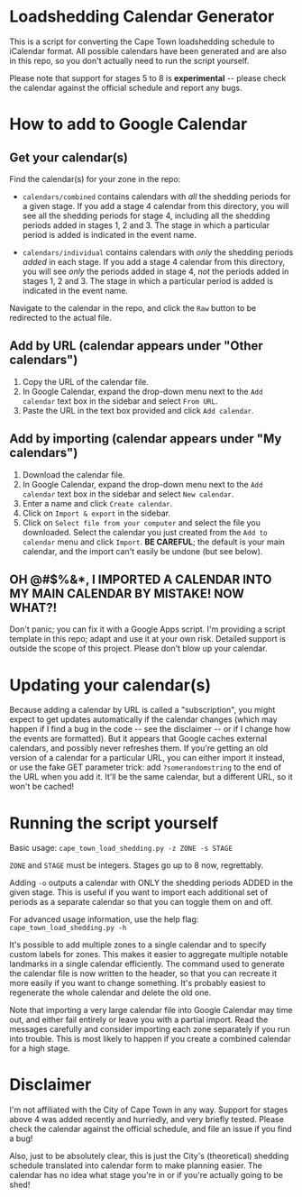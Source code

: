 # Loadshedding Calendar Generator

This is a script for converting the Cape Town loadshedding schedule to iCalendar format. All possible calendars have been generated and are also in this repo, so you don't actually need to run the script yourself.

Please note that support for stages 5 to 8 is **experimental** -- please check the calendar against the official schedule and report any bugs.

# How to add to Google Calendar

## Get your calendar(s)

Find the calendar(s) for your zone in the repo:

* `calendars/combined` contains calendars with *all* the shedding periods for a given stage. If you add a stage 4 calendar from this directory, you will see all the shedding periods for stage 4, including all the shedding periods added in stages 1, 2 and 3. The stage in which a particular period is added is indicated in the event name.

* `calendars/individual` contains calendars with *only* the shedding periods *added* in each stage. If you add a stage 4 calendar from this directory, you will see *only* the periods added in stage 4, *not* the periods added in stages 1, 2 and 3. The stage in which a particular period is added is indicated in the event name.

Navigate to the calendar in the repo, and click the `Raw` button to be redirected to the actual file.

## Add by URL (calendar appears under "Other calendars")

1. Copy the URL of the calendar file.
2. In Google Calendar, expand the drop-down menu next to the `Add calendar` text box in the sidebar and select `From URL`.
3. Paste the URL in the text box provided and click `Add calendar`.

## Add by importing (calendar appears under "My calendars")

1. Download the calendar file.
2. In Google Calendar, expand the drop-down menu next to the `Add calendar` text box in the sidebar and select `New calendar`.
3. Enter a name and click `Create calendar`.
4. Click on `Import & export` in the sidebar.
5. Click on `Select file from your computer` and select the file you downloaded. Select the calendar you just created from the `Add to calendar` menu and click `Import`. **BE CAREFUL**; the default is your main calendar, and the import can't easily be undone (but see below).


## OH @#$%&*, I IMPORTED A CALENDAR INTO MY MAIN CALENDAR BY MISTAKE! NOW WHAT?!

Don't panic; you can fix it with a Google Apps script. I'm providing a script template in this repo; adapt and use it at your own risk. Detailed support is outside the scope of this project. Please don't blow up your calendar.

# Updating your calendar(s)

Because adding a calendar by URL is called a "subscription", you might expect to get updates automatically if the calendar changes (which may happen if I find a bug in the code -- see the disclaimer -- or if I change how the events are formatted). But it appears that Google caches external calendars, and possibly never refreshes them. If you're getting an old version of a calendar for a particular URL, you can either import it instead, or use the fake GET parameter trick: add `?somerandomstring` to the end of the URL when you add it. It'll be the same calendar, but a different URL, so it won't be cached!

# Running the script yourself

Basic usage: `cape_town_load_shedding.py -z ZONE -s STAGE`

`ZONE` and `STAGE` must be integers. Stages go up to 8 now, regrettably.

Adding `-o` outputs a calendar with ONLY the shedding periods ADDED in the given stage. This is useful if you want to import each additional set of periods as a separate calendar so that you can toggle them on and off.

For advanced usage information, use the help flag: `cape_town_load_shedding.py -h`

It's possible to add multiple zones to a single calendar and to specify custom labels for zones. This makes it easier to aggregate multiple notable landmarks in a single calendar efficiently. The command used to generate the calendar file is now written to the header, so that you can recreate it more easily if you want to change something. It's probably easiest to regenerate the whole calendar and delete the old one.

Note that importing a very large calendar file into Google Calendar may time out, and either fail entirely or leave you with a partial import. Read the messages carefully and consider importing each zone separately if you run into trouble. This is most likely to happen if you create a combined calendar for a high stage.

# Disclaimer

I'm not affiliated with the City of Cape Town in any way. Support for stages above 4 was added recently and hurriedly, and very briefly tested. Please check the calendar against the official schedule, and file an issue if you find a bug!

Also, just to be absolutely clear, this is just the City's (theoretical) shedding schedule translated into calendar form to make planning easier. The calendar has no idea what stage you're in or if you're actually going to be shed!
